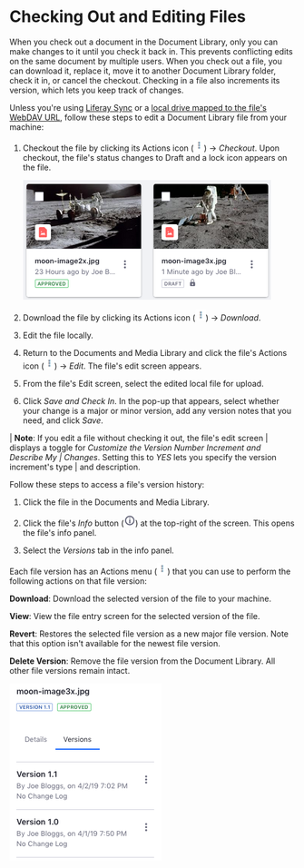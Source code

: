 # Checking Out and Editing Files [](id=checking-out-and-editing-files)

When you check out a document in the Document Library, only you can make changes 
to it until you check it back in. This prevents conflicting edits on the same 
document by multiple users. When you check out a file, you can download it, 
replace it, move it to another Document Library folder, check it in, or cancel 
the checkout. Checking in a file also increments its version, which lets you 
keep track of changes. 

Unless you're using 
[Liferay Sync](/discover/portal/-/knowledge_base/7-2/using-liferay-sync-on-your-desktop) 
or a 
[local drive mapped to the file's WebDAV URL](/discover/portal/-/knowledge_base/7-2/desktop-access-to-documents-and-media), 
follow these steps to edit a Document Library file from your machine: 

1.  Checkout the file by clicking its Actions icon 
    (![Actions](../../../../images/icon-actions.png)) &rarr; *Checkout*. Upon 
    checkout, the file's status changes to Draft and a lock icon appears on the 
    file. 

    ![Figure 1: The file on the right in this image is checked out.](../../../../images/dm-file-checked-out.png)

2.  Download the file by clicking its Actions icon 
    (![Actions](../../../../images/icon-actions.png)) &rarr; *Download*. 

3.  Edit the file locally. 

4.  Return to the Documents and Media Library and click the file's Actions icon 
    (![Actions](../../../../images/icon-actions.png)) &rarr; *Edit*. The file's 
    edit screen appears. 

5.  From the file's Edit screen, select the edited local file for upload. 

6.  Click *Save and Check In*. In the pop-up that appears, select whether your 
    change is a major or minor version, add any version notes that you need, and 
    click *Save*. 

| **Note**: If you edit a file without checking it out, the file's edit screen 
| displays a toggle for *Customize the Version Number Increment and Describe My 
| Changes*. Setting this to *YES* lets you specify the version increment's type 
| and description.

Follow these steps to access a file's version history:

1.  Click the file in the Documents and Media Library.

2.  Click the file's *Info* button 
    (![**i**](../../../../images/icon-information-dm.png)) at the top-right of 
    the screen. This opens the file's info panel. 

3.  Select the *Versions* tab in the info panel. 

Each file version has an Actions menu 
(![Actions](../../../../images/icon-actions.png)) that you can use to perform 
the following actions on that file version:

**Download**: Download the selected version of the file to your machine. 

**View**: View the file entry screen for the selected version of the file. 

**Revert**: Restores the selected file version as a new major file version. Note 
that this option isn't available for the newest file version. 

**Delete Version**: Remove the file version from the Document Library. All 
other file versions remain intact. 

![Figure 2: The version history actions let you inspect, delete, and reinstate file versions.](../../../../images/dm-file-version-history.png)
